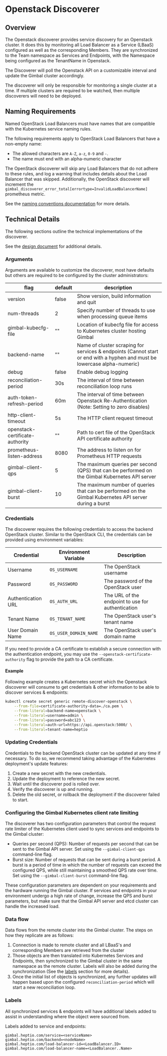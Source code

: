 # Openstack Discoverer

## Overview

The Openstack discoverer provides service discovery for an Openstack cluster. It does this by monitoring all Load Balancer as a Service (LBaaS) configured as well as the corresponding Members. They are synchronized to the Team namespace as Services and Endpoints, with the Namespace being configured as the TenantName in Openstack.

The Discoverer will poll the Openstack API on a customizable interval and update the Gimbal cluster accordingly.

The discoverer will only be responsible for monitoring a single cluster at a time. If multiple clusters are required to be watched, then multiple discoverers will need to be deployed.

## Naming Requirements

Named OpenStack Load Balancers must have names that are compatible with the Kubernetes service naming rules.

The following requirements apply to OpenStack Load Balancers that have a non-empty name:

* The allowed characters are `A-Z`, `a-z`, `0-9` and `-`.
* The name must end with an alpha-numeric character

The OpenStack discoverer will skip any Load Balancers that do not adhere to
these rules, and log a warning that includes details about the Load Balancer
that was skipped. Additionally, the OpenStack discoverer will increment the
`gimbal_discoverer_error_total[errortype=InvalidLoadBalancerName]` prometheus
metric.

See the [naming conventions documentation](./discovery-naming-conventions.md)
for more details.

## Technical Details

The following sections outline the technical implementations of the discoverer.

See the [design document](../discovery/design/openstack.md) for additional
details.

### Arguments

Arguments are available to customize the discoverer, most have defaults but others are required to be configured by the cluster administrators:

| flag  | default  | description  |
|---|---|---|
| version  |  false | Show version, build information and quit  
| num-threads  | 2  |  Specify number of threads to use when processing queue items
| gimbal-kubecfg-file  | ""  | Location of kubecfg file for access to Kubernetes cluster hosting Gimbal
| backend-name  | ""  |   Name of cluster scraping for services & endpoints (Cannot start or end with a hyphen and must be lowercase alpha-numeric)
| debug | false | Enable debug logging 
| reconciliation-period | 30s | The interval of time between reconciliation loop runs 
| auth-token-refresh-period | 60m | The interval of time between Openstack Re-Authentication (Note: Setting to zero disables)
| http-client-timeout | 5s | The HTTP client request timeout
| openstack-certificate-authority | "" | Path to cert file of the OpenStack API certificate authority
| prometheus-listen-address | 8080 | The address to listen on for Prometheus HTTP requests
| gimbal-client-qps | 5 | The maximum queries per second (QPS) that can be performed on the Gimbal Kubernetes API server
| gimbal-client-burst | 10 | The maximum number of queries that can be performed on the Gimbal Kubernetes API server during a burst

### Credentials

The discoverer requires the following credentials to access the backend OpenStack cluster.
Similar to the OpenStack CLI, the credentials can be provided using environment variables:

| Credential         | Environment Variable  | Description                                       |
|--------------------|-----------------------|---------------------------------------------------|
| Username           | `OS_USERNAME`         | The OpenStack username                            |
| Password           | `OS_PASSWORD`         | The password of the OpenStack user                |
| Authentication URL | `OS_AUTH_URL`         | The URL of the endpoint to use for authentication |
| Tenant Name        | `OS_TENANT_NAME`      | The OpenStack user's tenant name                  |
| User Domain Name   | `OS_USER_DOMAIN_NAME` | The OpenStack user's domain name                  |

If you need to provide a CA certificate to establish a secure connection with the
authentication endpoint, you may use the `--openstack-certificate-authority` flag to
provide the path to a CA certificate.

#### Example

Following example creates a Kubernetes secret which the Openstack discoverer will consume to get credentials & other information to be able to discover services & endpoints:

```sh
kubectl create secret generic remote-discover-openstack \
    --from-file=certificate-authority-data=./ca.pem \
    --from-literal=backend-name=openstack \
    --from-literal=username=admin \
    --from-literal=password=abc123 \
    --from-literal=auth-url=https://api.openstack:5000/ \
    --from-literal=tenant-name=heptio
```

### Updating Credentials

Credentials to the backend OpenStack cluster can be updated at any time if necessary. To do so, we recommend taking advantage of the Kubernetes deployment's update features:

1. Create a new secret with the new credentials.
2. Update the deployment to reference the new secret.
3. Wait until the discoverer pod is rolled over.
4. Verify the discoverer is up and running.
5. Delete the old secret, or rollback the deployment if the discoverer failed to start.

### Configuring the Gimbal Kubernetes client rate limiting

The discoverer has two configuration parameters that control the request rate limiter of the Kubernetes client used to sync services and endpoints to the Gimbal cluster:

* Queries per second (QPS): Number of requests per second that can be sent to the Gimbal API server. Set using the `--gimbal-client-qps` command-line flag.
* Burst size: Number of requests that can be sent during a burst period. A burst is a period of time in which the number of requests can exceed the configured QPS, while still maintaining a smoothed QPS rate over time. Set using the `--gimbal-client-burst` command-line flag.

These configuration parameters are dependent on your requirements and the hardware running the Gimbal cluster. If services and endpoints in your environment undergo a high rate of change, increase the QPS and burst parameters, but make sure that the Gimbal API server and etcd cluster can handle the increased load.

### Data flow

Data flows from the remote cluster into the Gimbal cluster. The steps on how they replicate are as follows:

1. Connection is made to remote cluster and all LBaaS's and corresponding Members are retrieved from the cluster
2. Those objects are then translated into Kubernetes Services and Endpoints, then synchronized to the Gimbal cluster in the same namespace as the remote cluster. Labels will also be added during the synchronization (See the [labels](#labels) section for more details).
3. Once the initial list of objects is synchronized, any further updates will happen based upon the configured `reconciliation-period` which will start a new reconciliation loop.

### Labels

All synchronized services & endpoints will have additional labels added to assist in understanding where the object were sourced from. 

Labels added to service and endpoints:
```
gimbal.heptio.com/service=<serviceName>
gimbal.heptio.com/backend=<nodeName>
gimbal.heptio.com/load-balancer-id=<LoadBalancer.ID>
gimbal.heptio.com/load-balancer-name=<LoadBalancer..Name>
```